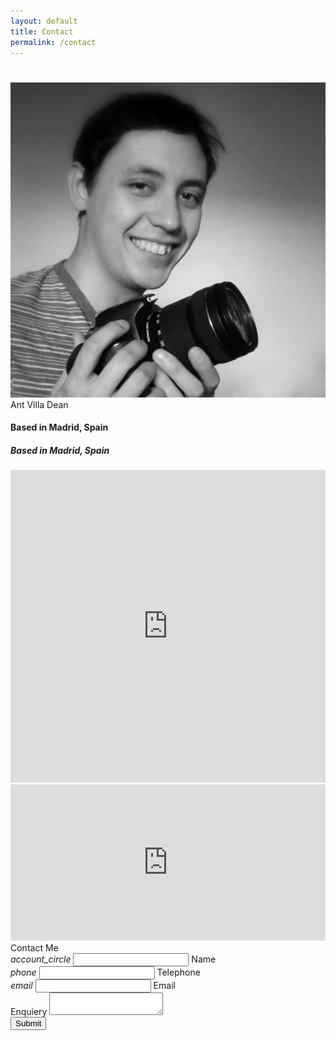 ```yaml
---
layout: default
title: Contact
permalink: /contact
---
```

<div id="index-banner">
    <!-- Content -->
  <div class="container row">
      <div class="col s12" style="padding-bottom:5%;">        
        </div>
        <div class="col m4 l4">
          <div class="card">
            <div class="card-image">
              <img src="/assets/images/profile.png">
              <span class="card-title">Ant Villa Dean</span>
            </div>
          </div>
            <h4 class="hide-on-small-only coolGradient">Based in Madrid, Spain</h4>
            <h5 class="hide-on-med-and-up center coolGradient">Based in Madrid, Spain</h5>
        </div>
        <div class="col m8 l8">
          <div class="col s12 hide-on-med-and-down">
            <iframe src="https://www.google.com/maps/embed?pb=!1m18!1m12!1m3!1d97173.97825996262!2d-3.7495760673030545!3d40.43793316645201!2m3!1f0!2f0!3f0!3m2!1i1024!2i768!4f13.1!3m3!1m2!1s0xd422997800a3c81%3A0xc436dec1618c2269!2sMadrid%2C+Spain!5e0!3m2!1sen!2sus!4v1540973764456" class="z-depth-2" width="100%" height="500" frameborder="0" style="border:0" allowfullscreen></iframe>
          </div>
          <div class="col s12 hide-on-large-only">
            <iframe src="https://www.google.com/maps/embed?pb=!1m18!1m12!1m3!1d97173.97825996262!2d-3.7495760673030545!3d40.43793316645201!2m3!1f0!2f0!3f0!3m2!1i1024!2i768!4f13.1!3m3!1m2!1s0xd422997800a3c81%3A0xc436dec1618c2269!2sMadrid%2C+Spain!5e0!3m2!1sen!2sus!4v1540973764456" class="z-depth-2" width="100%" height="250" frameborder="0" style="border:0" allowfullscreen></iframe>
          </div>
    </div>
  </div>
      <!-- End of First Section -->
      <!--   Start of Second Section   -->
  <div class="container row">
      <form class="col s12" action="https://docs.google.com/forms/d/e/1FAIpQLSfCPfO8-ZMtinNFRdEcKGBjbuF3riw7GD6WgdVFgzdaju20qw/formResponse" method="POST" id="contact-form">
           <div class="card large">
             <div class="card-content">
              <span class="card-title coolGradient">Contact Me</span>
                <div class="row">
                 <div class="input-field col s12 m5">
                   <i class="material-icons prefix cyan-text">account_circle</i>
                   <input id="icon_prefix" type="text" class="validate" name="entry.1905966688">
                   <label for="icon_prefix">Name</label>
                 </div>
                 <div class="input-field col s12 m7 offset-m5 hide-on-small-only"></div>
                 <div class="input-field col s12 m6">
                   <i class="material-icons prefix cyan-text">phone</i>
                   <input id="icon_telephone" type="tel" class="validate" name="entry.730212175">
                   <label for="icon_telephone">Telephone</label>
                 </div>
                 <div class="input-field col s12 m6">
                   <i class="material-icons prefix cyan-text">email</i>
                           <input id="email" type="email" class="validate" name="entry.1656596650">
                           <label for="email" data-error="wrong" data-success="right">Email</label>
                </div>
                <div class="input-field col s12">
                  <label for="textarea1">Enquiery</label>
                  <textarea id="textarea1" class="materialize-textarea" name="entry.1903872294"></textarea>
                </div>
                <div class="card-action">
                  <a class="waves-effect waves-light btn right cyan"><input class="white-text" type="submit" value="Submit"></a>
                </div>
              </div>
             </div>
        </div>
    </form>
</div>


